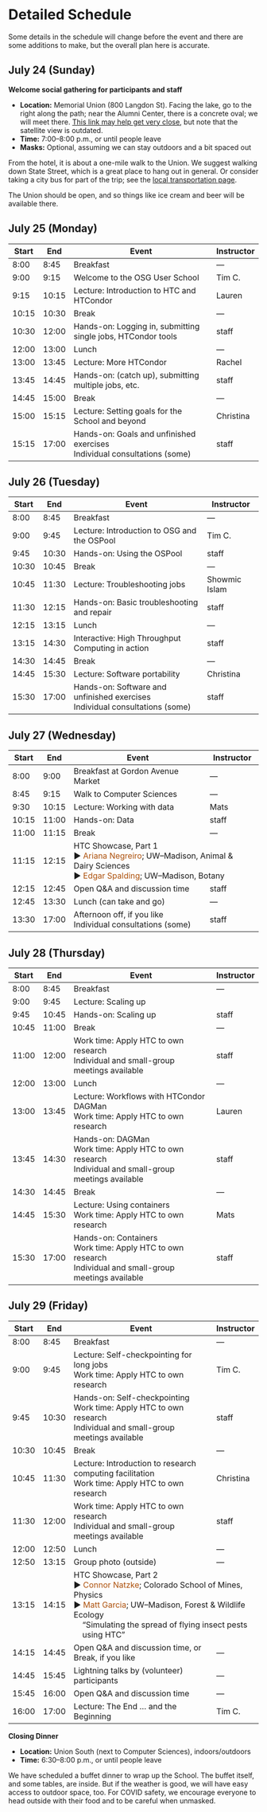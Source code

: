 # Detailed Schedule

Some details in the schedule will change before the event and there are some additions to make,
but the overall plan here is accurate.

## July 24 (Sunday)

**Welcome social gathering for participants and staff**

*   **Location:** Memorial Union (800 Langdon St).
    Facing the lake, go to the right along the path;
    near the Alumni Center, there is a concrete oval; we will meet there.
    [This link may help get very close](https://what3words.com/basis.mouse.trade),
    but note that the satellite view is outdated.
*   **Time:** 7:00&ndash;8:00 p.m., or until people leave
*   **Masks:** Optional, assuming we can stay outdoors and a bit spaced out

From the hotel, it is about a one-mile walk to the Union.
We suggest walking down State Street, which is a great place to hang out in general.
Or consider taking a city bus for part of the trip; see the [local transportation page](logistics/local-transportation.md).

The Union should be open, and so things like ice cream and beer will be available there.

## July 25 (Monday)

<table>
  <thead>
    <tr>
        <th>Start</th>
        <th>End</th>
        <th>Event</th>
        <th>Instructor</th>
    </tr>
  </thead>
  <tbody>
    <tr>
        <td>8:00</td>
        <td>8:45</td>
        <td>Breakfast</td>
        <td>—</td>
    </tr>
    <tr>
        <td>9:00</td>
        <td>9:15</td>
        <td>Welcome to the OSG User School</td>
        <td>Tim C.</td>
    </tr>
    <tr>
        <td>9:15</td>
        <td>10:15</td>
        <td><span class="before-dot text-light-blue">Lecture: Introduction to HTC and HTCondor</span></td>
        <td>Lauren</td>
    </tr>
    <tr>
        <td>10:15</td>
        <td>10:30</td>
        <td>Break</td>
        <td>—</td>
    </tr>
    <tr>
        <td>10:30</td>
        <td>12:00</td>
        <td><span class="before-dot text-pink">Hands-on: Logging in, submitting single jobs, HTCondor tools</span></td>
        <td>staff</td>
    </tr>
    <tr>
        <td>12:00</td>
        <td>13:00</td>
        <td>Lunch</td>
        <td>—</td>
    </tr>
    <tr>
        <td>13:00</td>
        <td>13:45</td>
        <td><span class="before-dot text-light-blue">Lecture: More HTCondor</span></td>
        <td>Rachel</td>
    </tr>
    <tr>
        <td>13:45</td>
        <td>14:45</td>
        <td><span class="before-dot text-pink">Hands-on: (catch up), submitting multiple jobs, etc.</span></td>
        <td>staff</td>
    </tr>
    <tr>
        <td>14:45</td>
        <td>15:00</td>
        <td>Break</td>
        <td>—</td>
    </tr>
    <tr>
        <td>15:00</td>
        <td>15:15</td>
        <td><span class="before-dot text-light-blue">Lecture: Setting goals for the School and beyond</span></td>
        <td>Christina</td>
    </tr>
    <tr>
        <td>15:15</td>
        <td>17:00</td>
        <td>
            <span class="before-dot text-pink">Hands-on: Goals and unfinished exercises</span> 
            <br> 
            <span class="before-dot text-black">Individual consultations (some)</span>
        </td>
        <td>staff</td>
    </tr>
    </tbody>
</table>

## July 26 (Tuesday)

<table>
    <thead>
    <tr>
        <th>Start</th>
        <th>End</th>
        <th>Event</th>
        <th>Instructor</th>
    </tr>
    </thead>
    <tbody>
    <tr>
        <td>8:00</td>
        <td>8:45</td>
        <td>Breakfast</td>
        <td>—</td>
    </tr>
    <tr>
        <td>9:00</td>
        <td>9:45</td>
        <td><span class="before-dot text-light-blue">Lecture: Introduction to OSG and the OSPool</span></td>
        <td>Tim C.</td>
    </tr>
    <tr>
        <td>9:45</td>
        <td>10:30</td>
        <td><span class="before-dot text-pink">Hands-on: Using the OSPool</span></td>
        <td>staff</td>
    </tr>
    <tr>
        <td>10:30</td>
        <td>10:45</td>
        <td>Break</td>
        <td>—</td>
    </tr>
    <tr>
        <td>10:45</td>
        <td>11:30</td>
        <td><span class="before-dot text-light-blue">Lecture: Troubleshooting jobs</span></td>
        <td>Showmic Islam</td>
    </tr>
    <tr>
        <td>11:30</td>
        <td>12:15</td>
        <td><span class="before-dot text-pink">Hands-on: Basic troubleshooting and repair</span></td>
        <td>staff</td>
    </tr>
    <tr>
        <td>12:15</td>
        <td>13:15</td>
        <td>Lunch</td>
        <td>—</td>
    </tr>
    <tr>
        <td>13:15</td>
        <td>14:30</td>
        <td><span class="before-dot text-blue">Interactive: High Throughput Computing in action</span></td>
        <td>staff</td>
    </tr>
    <tr>
        <td>14:30</td>
        <td>14:45</td>
        <td>Break</td>
        <td>—</td>
    </tr>
    <tr>
        <td>14:45</td>
        <td>15:30</td>
        <td><span class="before-dot text-light-blue">Lecture: Software portability</span></td>
        <td>Christina</td>
    </tr>
    <tr>
        <td>15:30</td>
        <td>17:00</td>
        <td>
            <span class="before-dot text-pink">Hands-on: Software and unfinished exercises</span>
            <br> 
            <span class="before-dot text-black">Individual consultations (some)</span>
        </td>
        <td>staff</td>
    </tr>
    </tbody>
</table>

## July 27 (Wednesday)

<table>
    <thead>
    <tr>
        <th>Start</th>
        <th>End</th>
        <th>Event</th>
        <th>Instructor</th>
    </tr>
    </thead>
    <tbody>
    <tr>
        <td>8:00</td>
        <td>9:00</td>
        <td>Breakfast at Gordon Avenue Market</td>
        <td>—</td>
    </tr>
    <tr>
        <td>8:45</td>
        <td>9:15</td>
        <td>Walk to Computer Sciences</td>
        <td>—</td>
    </tr>
    <tr>
        <td>9:30</td>
        <td>10:15</td>
        <td><span class="before-dot text-light-blue">Lecture: Working with data</span></td>
        <td>Mats</td>
    </tr>
    <tr>
        <td>10:15</td>
        <td>11:00</td>
        <td><span class="before-dot text-pink">Hands-on: Data</span></td>
        <td>staff</td>
    </tr>
    <tr>
        <td>11:00</td>
        <td>11:15</td>
        <td>Break</td>
        <td>—</td>
    </tr>
    <tr>
        <td>11:15</td>
        <td>12:15</td>
        <td colspan="2">
          HTC Showcase, Part 1
          <br>
          &#9654; <span style="color: rgb(173, 81, 12);">Ariana Negreiro</span>; UW–Madison, Animal &amp; Dairy Sciences
          <br>
          &#9654; <span style="color: rgb(173, 81, 12);">Edgar Spalding</span>; UW–Madison, Botany
        </td>
    </tr>
    <tr>
        <td>12:15</td>
        <td>12:45</td>
        <td>Open Q&amp;A and discussion time</td>
        <td>staff</td>
    </tr>
    <tr>
        <td>12:45</td>
        <td>13:30</td>
        <td>Lunch (can take and go)</td>
        <td>—</td>
    </tr>
    <tr>
        <td>13:30</td>
        <td>17:00</td>
        <td>
            Afternoon off, if you like <br> 
            <span class="before-dot text-black">Individual consultations (some)</span>
        </td>
        <td>staff</td>
    </tr>
    </tbody>
</table>

## July 28 (Thursday)

<table>
    <thead>
    <tr>
        <th>Start</th>
        <th>End</th>
        <th>Event</th>
        <th>Instructor</th>
    </tr>
    </thead>
    <tbody>
    <tr>
        <td>8:00</td>
        <td>8:45</td>
        <td>Breakfast</td>
        <td>—</td>
    </tr>
    <tr>
        <td>9:00</td>
        <td>9:45</td>
        <td><span class="before-dot text-light-blue">Lecture: Scaling up</span></td>
        <td></td>
    </tr>
    <tr>
        <td>9:45</td>
        <td>10:45</td>
        <td><span class="before-dot text-pink">Hands-on: Scaling up</span></td>
        <td>staff</td>
    </tr>
    <tr>
        <td>10:45</td>
        <td>11:00</td>
        <td>Break</td>
        <td>—</td>
    </tr>
    <tr>
        <td>11:00</td>
        <td>12:00</td>
        <td><span class="before-dot text-light-orange">Work time: Apply HTC to own research</span> <br> Individual and small-group meetings available</td>
        <td>staff</td>
    </tr>
    <tr>
        <td>12:00</td>
        <td>13:00</td>
        <td>Lunch</td>
        <td>—</td>
    </tr>
    <tr>
        <td>13:00</td>
        <td>13:45</td>
        <td>
            <span class="before-dot text-light-blue">Lecture: Workflows with HTCondor DAGMan </span><br>
            <span class="before-dot text-light-orange">Work time: Apply HTC to own research</span>
        </td>
        <td>Lauren</td>
    </tr>
    <tr>
        <td>13:45</td>
        <td>14:30</td>
        <td>
            <span class="before-dot text-pink">Hands-on: DAGMan</span> <br>
            <span class="before-dot text-light-orange">Work time: Apply HTC to own research</span> <br>
            <span class="before-dot text-black">Individual and small-group meetings available </span>
        </td>
        <td>staff</td>
    </tr>
    <tr>
        <td>14:30</td>
        <td>14:45</td>
        <td>Break</td>
        <td>—</td>
    </tr>
    <tr>
        <td>14:45</td>
        <td>15:30</td>
        <td>
            <span class="before-dot text-light-blue">Lecture: Using containers</span> <br> 
            <span class="before-dot text-light-orange">Work time: Apply HTC to own research</span>
        </td>
        <td>Mats</td>
    </tr>
    <tr>
        <td>15:30</td>
        <td>17:00</td>
        <td>
            <span class="before-dot text-pink">Hands-on: Containers</span> <br> 
            <span class="before-dot text-light-orange">Work time: Apply HTC to own research</span> <br>
            <span class="before-dot text-black">Individual and small-group meetings available</span>
        </td>
        <td>staff</td>
    </tr>
    </tbody>
</table>

## July 29 (Friday)

<table>
    <thead>
    <tr>
        <th>Start</th>
        <th>End</th>
        <th>Event</th>
        <th>Instructor</th>
    </tr>
    </thead>
    <tbody>
    <tr>
        <td>8:00</td>
        <td>8:45</td>
        <td>Breakfast</td>
        <td>—</td>
    </tr>
    <tr>
        <td>9:00</td>
        <td>9:45</td>
        <td>
            <span class="before-dot text-light-blue">Lecture: Self-checkpointing for long jobs</span> <br>
            <span class="before-dot text-light-orange">Work time: Apply HTC to own research</span>
        </td>
        <td>Tim C.</td>
    </tr>
    <tr>
        <td>9:45</td>
        <td>10:30</td>
        <td>
            <span class="before-dot text-pink">Hands-on: Self-checkpointing</span> <br>
            <span class="before-dot text-light-orange">Work time: Apply HTC to own research</span> <br>
            <span class="before-dot text-black">Individual and small-group meetings available</span>
        </td>
        <td>staff</td>
    </tr>
    <tr>
        <td>10:30</td>
        <td>10:45</td>
        <td>Break</td>
        <td>—</td>
    </tr>
    <tr>
        <td>10:45</td>
        <td>11:30</td>
        <td>
            <span class="before-dot text-light-blue">Lecture: Introduction to research computing facilitation</span> <br>
            <span class="before-dot text-light-orange">Work time: Apply HTC to own research</span>
        </td>
        <td>Christina</td>
    </tr>
    <tr>
        <td>11:30</td>
        <td>12:00</td>
        <td>
            <span class="before-dot text-light-orange">Work time: Apply HTC to own research </span><br>
            <span class="before-dot text-black">Individual and small-group meetings available</span>
        </td>
        <td>staff</td>
    </tr>
    <tr>
        <td>12:00</td>
        <td>12:50</td>
        <td>Lunch</td>
        <td>—</td>
    </tr>
    <tr>
        <td>12:50</td>
        <td>13:15</td>
        <td>Group photo (outside)</td>
        <td>—</td>
    </tr>
    <tr>
        <td>13:15</td>
        <td>14:15</td>
        <td colspan="2">
          HTC Showcase, Part 2
          <div>
            &#9654; <span style="color: rgb(173, 81, 12);">Connor Natzke</span>; Colorado School of Mines, Physics
          </div>
          <div>
            &#9654; <span style="color: rgb(173, 81, 12);">Matt Garcia</span>; UW–Madison, Forest &amp; Wildlife Ecology
            <div style="margin-left: 2ex;">“Simulating the spread of flying insect pests using HTC”</div>
          </div>
        </td>
    </tr>
    <tr>
        <td>14:15</td>
        <td>14:45</td>
        <td>Open Q&amp;A and discussion time, or<br>Break, if you like</td>
        <td>—</td>
    </tr>
    <tr>
        <td>14:45</td>
        <td>15:45</td>
        <td>Lightning talks by (volunteer) participants</td>
        <td>—</td>
    </tr>
    <tr>
        <td>15:45</td>
        <td>16:00</td>
        <td>Open Q&amp;A and discussion time</td>
        <td>—</td>
    </tr>
    <tr>
        <td>16:00</td>
        <td>17:00</td>
        <td><span class="before-dot text-light-blue">Lecture: The End &hellip; and the Beginning</span></td>
        <td>Tim C.</td>
    </tr>
  </tbody>
</table>

**Closing Dinner**

*   **Location:** Union South (next to Computer Sciences), indoors/outdoors
*   **Time:** 6:30&ndash;8:00 p.m., or until people leave

We have scheduled a buffet dinner to wrap up the School.
The buffet itself, and some tables, are inside.
But if the weather is good, we will have easy access to outdoor space, too.
For COVID safety, we encourage everyone to head outside with their food
and to be careful when unmasked.
